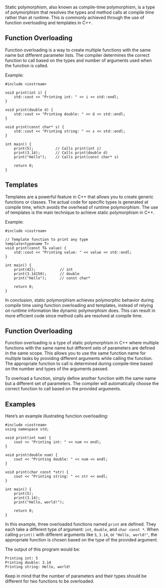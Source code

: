Static polymorphism, also known as compile-time polymorphism, is a type of polymorphism that resolves the types and method calls at compile time rather than at runtime. This is commonly achieved through the use of function overloading and templates in C++.

## Function Overloading

Function overloading is a way to create multiple functions with the same name but different parameter lists. The compiler determines the correct function to call based on the types and number of arguments used when the function is called.

Example:

```
#include <iostream>

void print(int i) {
    std::cout << "Printing int: " << i << std::endl;
}

void print(double d) {
    std::cout << "Printing double: " << d << std::endl;
}

void print(const char* s) {
    std::cout << "Printing string: " << s << std::endl;
}

int main() {
    print(5);          // Calls print(int i)
    print(3.14);       // Calls print(double d)
    print("Hello");    // Calls print(const char* s)

    return 0;
}
```

## Templates

Templates are a powerful feature in C++ that allows you to create generic functions or classes. The actual code for specific types is generated at compile time, which avoids the overhead of runtime polymorphism. The use of templates is the main technique to achieve static polymorphism in C++.

Example:

```
#include <iostream>

// Template function to print any type
template<typename T>
void print(const T& value) {
    std::cout << "Printing value: " << value << std::endl;
}

int main() {
    print(42);           // int
    print(3.14159);      // double
    print("Hello");      // const char*

    return 0;
}
```

In conclusion, static polymorphism achieves polymorphic behavior during compile time using function overloading and templates, instead of relying on runtime information like dynamic polymorphism does. This can result in more efficient code since method calls are resolved at compile time.

## Function Overloading

Function overloading is a type of static polymorphism in C++ where multiple functions with the same name but different sets of parameters are defined in the same scope. This allows you to use the same function name for multiple tasks by providing different arguments while calling the function. The appropriate function to call is determined during compile-time based on the number and types of the arguments passed.

To overload a function, simply define another function with the same name but a different set of parameters. The compiler will automatically choose the correct function to call based on the provided arguments.

## Examples

Here’s an example illustrating function overloading:

```
#include <iostream>
using namespace std;

void print(int num) {
    cout << "Printing int: " << num << endl;
}

void print(double num) {
    cout << "Printing double: " << num << endl;
}

void print(char const *str) {
    cout << "Printing string: " << str << endl;
}

int main() {
    print(5);
    print(3.14);
    print("Hello, world!");

    return 0;
}
```

In this example, three overloaded functions named `print` are defined. They each take a different type of argument: `int`, `double`, and `char const *`. When calling `print()` with different arguments like `5`, `3.14`, or `"Hello, world!"`, the appropriate function is chosen based on the type of the provided argument.

The output of this program would be:

```
Printing int: 5
Printing double: 3.14
Printing string: Hello, world!
```

Keep in mind that the number of parameters and their types should be different for two functions to be overloaded.